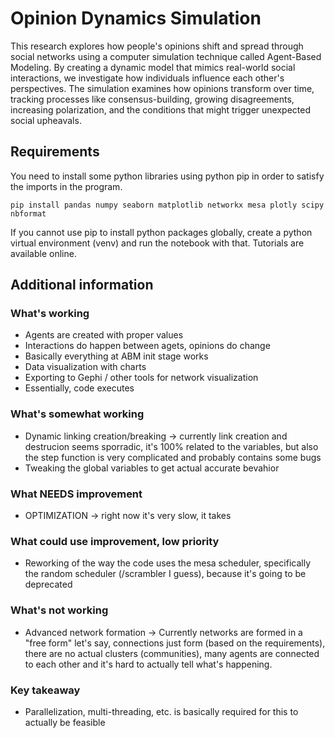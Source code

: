 # Opinion Dynamics Simulation
This research explores how people's opinions shift and spread through social networks using a computer simulation technique called Agent-Based Modeling. By creating a dynamic model that mimics real-world social interactions, we investigate how individuals influence each other's perspectives. The simulation examines how opinions transform over time, tracking processes like consensus-building, growing disagreements, increasing polarization, and the conditions that might trigger unexpected social upheavals.

## Requirements

You need to install some python libraries using python pip in order to satisfy the imports in the program.

`pip install pandas numpy seaborn matplotlib networkx mesa plotly scipy nbformat`

If you cannot use pip to install python packages globally, create a python virtual environment (venv) and run the notebook with that. Tutorials are available online.

## Additional information

### What's working
- Agents are created with proper values
- Interactions do happen between agets, opinions do change
- Basically everything at ABM init stage works
- Data visualization with charts
- Exporting to Gephi / other tools for network visualization
- Essentially, code executes


### What's somewhat working
- Dynamic linking creation/breaking -> currently link creation and destrucion seems sporradic, it's 100% related to the variables, but also the step function is very complicated and probably contains some bugs
- Tweaking the global variables to get actual accurate bevahior

### What NEEDS improvement
- OPTIMIZATION -> right now it's very slow, it takes

### What could use improvement, low priority
- Reworking of the way the code uses the mesa scheduler, specifically the random scheduler (/scrambler I guess), because it's going to be deprecated

### What's not working
- Advanced network formation -> Currently networks are formed in a "free form" let's say, connections just form (based on the requirements), there are no actual clusters (communities), many agents are connected to each other and it's hard to actually tell what's happening.



### Key takeaway
- Parallelization, multi-threading, etc. is basically required for this to actually be feasible
